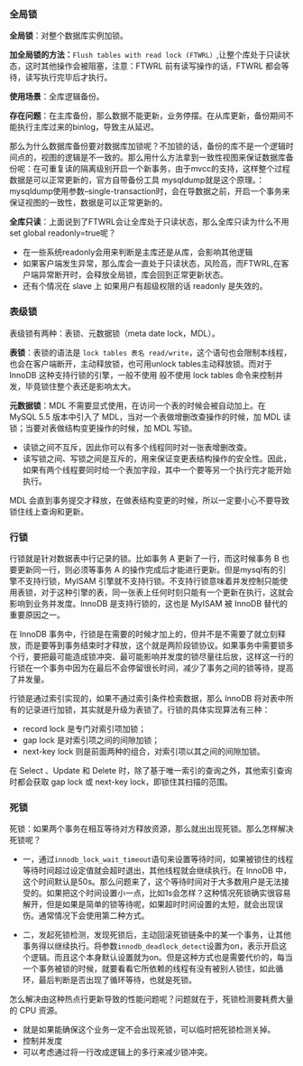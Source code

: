 ### 全局锁
**全局锁**：对整个数据库实例加锁。

**加全局锁的方法：**`Flush tables with read lock (FTWRL）`,让整个库处于只读状态，这时其他操作会被阻塞，注意：FTWRL 前有读写操作的话，FTWRL 都会等待，读写执行完毕后才执行。

**使用场景**：全库逻辑备份。

**存在问题**：在主库备份，那么数据不能更新，业务停摆。在从库更新，备份期间不能执行主库过来的binlog，导致主从延迟。

那么为什么数据库备份要对数据库加锁呢？不加锁的话，备份的库不是一个逻辑时间点的，视图的逻辑是不一致的。那么用什么方法拿到一致性视图来保证数据库备份呢：在可重复读的隔离级别开启一个新事务，由于mvcc的支持，这样整个过程数据是可以正常更新的，官方自带备份工具 mysqldump就是这个原理。：mysqldump使用参数–single-transaction时，会在导数据之前，开启一个事务来保证视图的一致性，数据是可以正常更新的。

**全库只读**：上面说到了FTWRL会让全库处于只读状态，那么全库只读为什么不用set global readonly=true呢？
* 在一些系统readonly会用来判断是主库还是从库，会影响其他逻辑
* 如果客户端发生异常，那么库会一直处于只读状态，风险高，而FTWRL,在客户端异常断开时，会释放全局锁，库会回到正常更新状态。
* 还有个情况在 slave 上 如果用户有超级权限的话 readonly 是失效的。

### 表级锁
表级锁有两种：表锁、元数据锁（meta date lock，MDL）。

**表锁**：表锁的语法是 `lock tables 表名 read/write`，这个语句也会限制本线程，也会在客户端断开，主动释放锁，也可用unlock tables主动释放锁。而对于 InnoDB 这种支持行锁的引擎，一般不使用 般不使用 lock tables 命令来控制并发，毕竟锁住整个表还是影响太大。

**元数据锁**：MDL 不需要显式使用，在访问一个表的时候会被自动加上。在 MySQL 5.5 版本中引入了 MDL，当对一个表做增删改查操作的时候，加 MDL 读锁；当要对表做结构变更操作的时候，加 MDL 写锁。

* 读锁之间不互斥，因此你可以有多个线程同时对一张表增删改查。
* 读写锁之间、写锁之间是互斥的，用来保证变更表结构操作的安全性。因此，如果有两个线程要同时给一个表加字段，其中一个要等另一个执行完才能开始执行。

MDL 会直到事务提交才释放，在做表结构变更的时候，所以一定要小心不要导致锁住线上查询和更新。

### 行锁

行锁就是针对数据表中行记录的锁。比如事务 A 更新了一行，而这时候事务 B 也要更新同一行，则必须等事务 A 的操作完成后才能进行更新。但是mysql有的引擎不支持行锁，MyISAM 引擎就不支持行锁。不支持行锁意味着并发控制只能使用表锁，对于这种引擎的表，同一张表上任何时刻只能有一个更新在执行，这就会影响到业务并发度。InnoDB 是支持行锁的，这也是 MyISAM 被 InnoDB 替代的重要原因之一。

在 InnoDB 事务中，行锁是在需要的时候才加上的，但并不是不需要了就立刻释放，而是要等到事务结束时才释放，这个就是两阶段锁协议。如果事务中需要锁多个行，要把最可能造成锁冲突、最可能影响并发度的锁尽量往后放，这样这一行的行锁在一个事务中因为在最后不会停留很长时间，减少了事务之间的锁等待，提高了并发量。  

行锁是通过索引实现的，如果不通过索引条件检索数据，那么 InnoDB 将对表中所有的记录进行加锁，其实就是升级为表锁了。行锁的具体实现算法有三种：  
* record lock 是专门对索引项加锁；  
* gap lock 是对索引项之间的间隙加锁；  
* next-key lock 则是前面两种的组合，对索引项以其之间的间隙加锁。  

在 Select 、Update 和 Delete 时，除了基于唯一索引的查询之外，其他索引查询时都会获取 gap lock 或 next-key lock，即锁住其扫描的范围。
  
### 死锁
死锁：如果两个事务在相互等待对方释放资源，那么就出出现死锁。那么怎样解决死锁呢？

* 一，通过`innodb_lock_wait_timeout`语句来设置等待时间，如果被锁住的线程等待时间超过设定值就会超时退出，其他线程就会继续执行。在 InnoDB 中，这个时间默认是50s。那么问题来了，这个等待时间对于大多数用户是无法接受的。如果把这个时间设置小一点，比如1s会怎样？这种情况死锁确实很容易解开，但是如果是简单的锁等待呢，如果超时时间设置的太短，就会出现误伤。通常情况下会使用第二种方式。

* 二，发起死锁检测，发现死锁后，主动回滚死锁链条中的某一个事务，让其他事务得以继续执行。将参数`innodb_deadlock_detect`设置为on，表示开启这个逻辑。而且这个本身默认设置就为on。但是这种方式也是需要代价的，每当一个事务被锁的时候，就要看看它所依赖的线程有没有被别人锁住，如此循环，最后判断是否出现了循环等待，也就是死锁。

怎么解决由这种热点行更新导致的性能问题呢？问题就在于，死锁检测要耗费大量的 CPU 资源。
* 就是如果能确保这个业务一定不会出现死锁，可以临时把死锁检测关掉。
* 控制并发度
* 可以考虑通过将一行改成逻辑上的多行来减少锁冲突。







